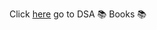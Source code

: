 Click [here](https://drive.google.com/drive/folders/1-4O87DvIXhJmlsDsxstJJ4vAl7L1wqjl?usp=sharing) go to DSA :books: Books :books:	 
